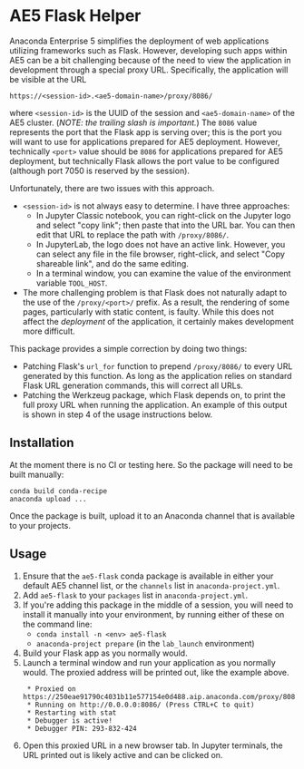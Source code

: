 # AE5 Flask Helper

Anaconda Enterprise 5 simplifies the deployment of web applications
utilizing frameworks such as Flask. However, developing such apps
within AE5 can be a bit challenging because of the need to view the
application in development through a special proxy URL. Specifically,
the application will be visible at the URL
```
https://<session-id>.<ae5-domain-name>/proxy/8086/
```
where `<session-id>` is the UUID of the session and
`<ae5-domain-name>` of the AE5 cluster. (_NOTE: the trailing slash is
important._) The `8086` value represents the port that the Flask app
is serving over; this is the port you will want to use for applications
prepared for AE5 deployment. However, technically 
 `<port>` value should be `8086` for applications
prepared for AE5 deployment, but technically Flask allows the port
value to be configured (although port 7050 is reserved by the session).

Unfortunately, there are two issues with this approach. 
- `<session-id>` is not always easy to determine. I have three approaches:
  - In Jupyter Classic notebook, you can right-click on the Jupyter logo
    and select "copy link"; then paste that into the URL bar. You can then
    edit that URL to replace the path with `/proxy/8086/`.
  - In JupyterLab, the logo does not have an active link. However, you can
    select any file in the file browser, right-click, and select "Copy
    shareable link", and do the same editing.
  - In a terminal window, you can examine the value of the environment
    variable `TOOL_HOST`.
- The more challenging problem is that Flask does not naturally adapt
  to the use of the `/proxy/<port>/` prefix. As a result, the rendering
  of some pages, particularly with static content, is faulty. While this
  does not affect the _deployment_ of the application, it certainly makes
  development more difficult.

This package provides a simple correction by doing two things:
- Patching Flask's `url_for` function to prepend `/proxy/8086/` to
  every URL generated by this function. As long as the application relies
  on standard Flask URL generation commands, this will correct all URLs.
- Patching the Werkzeug package, which Flask depends on, to print the
  full proxy URL when running the application. An example of this output
  is shown in step 4 of the usage instructions below.

## Installation

At the moment there is no CI or testing here. So the package will need to be
built manually:
```
conda build conda-recipe
anaconda upload ...
```
Once the package is built, upload it to an Anaconda channel that is available
to your projects.

## Usage

1. Ensure that the `ae5-flask` conda package is available in either your
   default AE5 channel list, or the `channels` list in `anaconda-project.yml`.
2. Add `ae5-flask` to your `packages`  list in `anaconda-project.yml`. 
3. If you're adding this package in the middle of a session, you will need
   to install it manually into your environment, by running either of these
   on the command line:
   - `conda install -n <env> ae5-flask`
   - `anaconda-project prepare` (in the `lab_launch` environment)
3. Build your Flask app as you normally would.
4. Launch a terminal window and run your application as you normally would.
   The proxied address will be printed out, like the example above.
   ```
    * Proxied on https://250eae91790c4031b11e577154e0d488.aip.anaconda.com/proxy/8086/
    * Running on http://0.0.0.0:8086/ (Press CTRL+C to quit)
    * Restarting with stat
    * Debugger is active!
    * Debugger PIN: 293-832-424
    ```
5. Open this proxied URL in a new browser tab. In Jupyter terminals, the URL
   printed out is likely active and can be clicked on.
